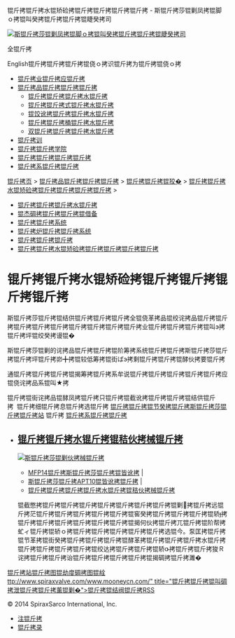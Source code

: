  锟斤拷锟斤拷水锟矫硷拷锟斤拷锟斤拷锟斤拷锟斤拷 - 斯锟斤拷莎锟剿凤拷锟脚ｏ拷锟叫癸拷锟斤拷锟斤拷锟睫癸拷司    

[![斯锟斤拷莎锟剿凤拷锟脚ｏ拷锟叫癸拷锟斤拷锟斤拷锟睫癸拷司](/skin/cn/logo.gif)](/)

全锟斤拷

English锟斤拷锟斤拷锟斤拷锟侥ｏ拷识锟斤拷为锟斤拷锟侥ｏ拷

-   [锟斤拷业锟斤拷应锟斤拷](/cn_applications/index.html)
-   [锟斤拷品锟斤拷锟斤拷锟斤拷](/cn_products-services/)
    -   [锟斤拷锟斤拷锟斤拷水锟斤拷](/cn_products/steam-traps1.html)
    -   [锟斤拷锟斤拷式锟斤拷水锟斤拷](/cn_products/steam-trap-per-mon1.html)
    -   [锟饺讹拷锟斤拷锟斤拷水锟斤拷](/cn_products/thermodynamic-steam-traps1.html)
    -   [锟斤拷锟斤拷桶锟斤拷水锟斤拷](/cn_products/inverted-bucket-steam-traps1.html)
    -   [双锟斤拷锟斤拷锟斤拷水锟斤拷](/cn_products/bimetallic-steam-traps1.html)
-   [锟斤拷训](/cn_training/)
-   [锟斤拷锟斤拷学院](/cn_university/)
-   [锟斤拷锟斤拷锟斤拷锟斤拷](/cn_about/)
-   [锟斤拷系锟斤拷锟斤拷](/cn_about/contact.html)

  

[锟斤拷页](/index.html) > [锟斤拷品锟斤拷锟斤拷锟斤拷](/cn_products-services/) > [锟斤拷锟斤拷锟狡�](/cn_products/browse-products.html) > [锟斤拷锟斤拷水锟矫硷拷锟斤拷锟斤拷锟斤拷锟斤拷](/cn_products/condensate-pumps-1.html) >

-   [锟斤拷锟斤拷锟斤拷水锟斤拷](/cn_products/steam-traps1.html)
-   [锟杰碉拷锟斤拷锟斤拷锟借备](/cn_products/pipeline-ancillaries1.html)
-   [锟斤拷锟斤拷系统](/cn_products/control-systems1.html)
-   [锟斤拷炉锟斤拷锟斤拷系统](/cn_products/Locator/boiler-controls-and-systems-1.html)
-   [锟斤拷锟斤拷锟斤拷](/cn_products/flowmetering-1.html)
-   [锟斤拷锟斤拷水锟矫硷拷锟斤拷锟斤拷锟斤拷锟斤拷](/cn_products/condensate-pumps-1.html)

# 锟斤拷锟斤拷水锟矫硷拷锟斤拷锟斤拷锟斤拷锟斤拷

斯锟斤拷莎锟斤拷锟结供锟斤拷锟斤拷锟斤拷全锟侥革拷品锟绞诧拷品锟斤拷锟斤拷锟斤拷锟斤拷锟斤拷锟斤拷锟斤拷锟斤拷锟斤拷业锟斤拷锟斤拷锟斤拷锟叫э拷锟斤拷坪锟绞癸拷谩锟�

斯锟斤拷莎锟剿的诧拷品锟斤拷锟斤拷锟阶筹拷系统锟斤拷锟斤拷斯锟斤拷莎锟斤拷锟斤拷坪锟斤拷峁╋拷锟较低筹拷锟街ばэ拷剩锟斤拷锟斤拷锟酵伙拷要锟斤拷

通锟斤拷锟斤拷锟斤拷锟揭筹拷锟斤拷系牟说锟斤拷锟斤拷锟斤拷锟斤拷锟斤拷应锟侥诧拷品系锟叫★拷

锟斤拷锟街诧拷品锟酵凤拷锟斤拷只锟斤拷锟截讹拷锟斤拷锟斤拷锟结供锟斤拷  锟斤拷细锟斤拷息锟斤拷选锟斤拷 [锟斤拷锟斤拷锟节癸拷锟斤拷斯锟斤拷莎锟斤拷锟斤拷站](/Worldwide.html) 锟斤拷 [锟斤拷系锟斤拷锟斤拷](/cn_about/contact.html)

-   ## [锟斤拷锟斤拷水锟斤拷锟秸伙拷械锟斤拷](/cn_products/)
    
    [![斯锟斤拷莎锟剿伙拷械锟斤拷](/uploads/allimg/141111/1-141111210400L6.jpg)](/cn_products/)
    
    -   [MFP14锟斤拷斯锟斤拷莎锟斤拷锟皆讹拷](/cn_products/MFP14锟皆讹拷锟斤拷水锟斤拷锟斤拷.html) | 
    -   [斯锟斤拷莎锟斤拷APT10锟皆讹拷锟斤拷](/cn_products/APT10.html) | 
    -   [锟斤拷锟斤拷锟斤拷锟斤拷水锟斤拷锟秸伙拷械锟斤拷](/cn_products/)
    
    锟截憋拷锟斤拷锟斤拷锟斤拷锟斤拷锟斤拷锟斤拷锟斤拷锟剿拷锟斤拷远锟斤拷茫锟斤拷锟斤拷锟斤拷锟斤拷锟斤拷锟窖癸拷锟斤拷锟斤拷锟斤拷锟轿拷锟斤拷锟斤拷锟斤拷锟斤拷锟斤拷锟斤拷锟揭何伙拷锟斤拷兀锟斤拷锟阶帮拷虻ィ锟斤拷锟轿ｏ拷锟斤拷锟斤拷锟斤拷锟斤拷锟斤拷选锟今。泵匡拷锟斤拷锟节革拷锟街癸拷锟斤拷锟斤拷锟斤拷锟酵革拷锟斤拷锟斤拷锟斤拷水锟斤拷锟斤拷锟斤拷锟斤拷锟斤拷锟绞达拷锟斤拷锟斤拷锟轿拷锟斤拷锟斤拷狻Ｒ诧拷锟斤拷锟斤拷诒锟斤拷锟斤拷锟斤拷锟斤拷锟揭碉拷锟斤拷濉�
    

[锟斤拷站锟斤拷图](/sitemap.html "锟斤拷站锟斤拷图")[锟劫度碉拷图](/baidu.xml)[锟絟ttp://www.spiraxvalve.com/www.mooneycn.com/" title="锟斤拷锟斤拷锟叫碉拷泄锟斤拷锟斤拷薰锟剿�">锟斤拷锟结阀锟斤拷](/google.xml)[RSS](/rss.xml)

© 2014 SpiraxSarco International, Inc.

-   [注锟斤拷](/member/index_do.php?fmdo=user&dopost=regnew)
-   [锟斤拷录](/member/login.php)